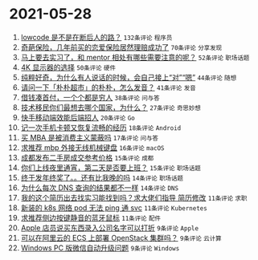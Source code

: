 # 2021-05-28

1. [lowcode 是不是在断后人的路？](https://www.v2ex.com/t/779797) `132条评论` `程序员`
1. [奇葩保险，几年前买的恋爱保险居然理赔成功了](https://www.v2ex.com/t/779805) `70条评论` `分享发现`
1. [马上要去实习了，和 mentor 相处有哪些需要注意的呢？](https://www.v2ex.com/t/779707) `52条评论` `职场话题`
1. [4K 显示器的选择](https://www.v2ex.com/t/779716) `50条评论` `硬件`
1. [纯粹好奇，为什么有人说话的时候，会自己接上“对”“嗯”](https://www.v2ex.com/t/779733) `44条评论` `随想`
1. [请问一下「朴朴超市」的朴朴，怎么发音？](https://www.v2ex.com/t/779730) `41条评论` `发音`
1. [借钱凑首付，一个个都是穷人](https://www.v2ex.com/t/779723) `38条评论` `问与答`
1. [技术移民你们最想去哪个国家，为什么？](https://www.v2ex.com/t/779841) `27条评论` `奇思妙想`
1. [快手移动端效能后端招人](https://www.v2ex.com/t/779777) `20条评论` `Go`
1. [记一次手机卡顿又恢复流畅的经历](https://www.v2ex.com/t/779766) `18条评论` `Android`
1. [买 MBA 是被消费主义蒙蔽吗](https://www.v2ex.com/t/779846) `17条评论` `问与答`
1. [求推荐 mbp 外接无线机械键盘](https://www.v2ex.com/t/779720) `16条评论` `macOS`
1. [成都发布二手房成交参考价格](https://www.v2ex.com/t/779838) `15条评论` `成都`
1. [你们上线夜里通宵，第二天是否要上班？](https://www.v2ex.com/t/779820) `15条评论` `职场话题`
1. [终于发年终奖了。。还有比我晚的吗](https://www.v2ex.com/t/779850) `14条评论` `职场话题`
1. [为什么每次 DNS 查询的结果都不一样](https://www.v2ex.com/t/779829) `14条评论` `DNS`
1. [我的这个简历出去找实习能找到吗？求大佬们指导 简历修改](https://www.v2ex.com/t/779801) `11条评论` `求职`
1. [新装的 k8s 网络 pod 无法 ping 通 svc](https://www.v2ex.com/t/779800) `11条评论` `Kubernetes`
1. [求推荐侧边按键静音的蓝牙鼠标](https://www.v2ex.com/t/779762) `11条评论` `配件`
1. [Apple 店员说买东西录入公司名字可以打折](https://www.v2ex.com/t/779867) `9条评论` `Apple`
1. [可以在阿里云的 ECS 上部署 OpenStack 集群吗？](https://www.v2ex.com/t/779825) `9条评论` `云计算`
1. [Windows PC 版微信自动升级问题](https://www.v2ex.com/t/779819) `9条评论` `Windows`
